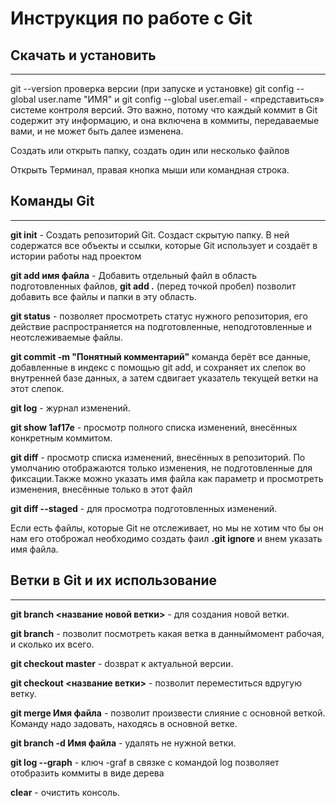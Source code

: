 # Инструкция по работе с Git #
## Скачать и установить ##
*******************************************
git --version проверка версии (при запуске и установке)
git config --global user.name "ИМЯ"
и git config --global user.email  - «представиться» системе контроля версий. Это важно, потому что каждый коммит в Git содержит эту информацию, и она включена в коммиты, передаваемые вами, и не может быть далее изменена.

Создать или открыть папку, создать один  или несколько файлов

Открыть Терминал, правая кнопка мыши  или  командная строка.

## Команды Git ##
******************************
**git init** - Создать репозиторий Git. Создаст скрытую папку. В ней содержатся все объекты и ссылки, которые Git использует и создаёт в истории работы над проектом

**git add имя файла** - Добавить отдельный файл в область подготовленных файлов,  **git add .** (перед точкой пробел) позволит добавить все файлы и папки в эту область.

**git status** - позволяет просмотреть статус нужного репозитория, его действие распространяется на подготовленные, неподготовленные и неотслеживаемые файлы.

**git commit -m "Понятный комментарий"** команда берёт все данные, добавленные в индекс с помощью git add, и сохраняет их слепок во внутренней базе данных, а затем сдвигает  указатель текущей ветки на этот слепок.

**git log** - журнал изменений.

**git show 1af17e** - просмотр полного списка изменений, внесённых конкретным коммитом.

**git diff** -  просмотр списка изменений, внесённых в репозиторий. По умолчанию отображаются только изменения, не подготовленные для фиксации.Также можно указать имя файла как параметр и просмотреть изменения, внесённые только в этот файл

**git diff --staged** - для просмотра подготовленных изменений.

Если есть файлы, которые Git не отслеживает, но мы не хотим что бы он нам его отоброжал необходимо создать фаил **.git ignore**  и внем указать имя файла.

## Ветки в Git и их использование ##
******************************************
**git branch <название новой ветки>**  - для создания новой ветки.

**git branch** - позволит  посмотреть какая ветка в данныймомент рабочая, и сколько их всего.

**git checkout master** - dозврат к актуальной версии.

**git checkout <название ветки>** -  позволит переместиться вдругую ветку.

**git merge Имя файла** - позволит произвести слияние с основной веткой. Команду надо задовать, находясь в основной ветке.

**git branch -d Имя файла** - удалять не нужной ветки.

**git log --graph** - ключ -graf в связке с командой log позволяет отобразить коммиты в виде дерева

**clear** - очистить консоль. 